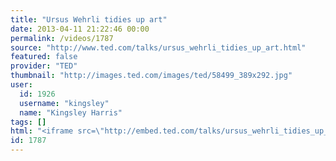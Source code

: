 ```yaml
---
title: "Ursus Wehrli tidies up art"
date: 2013-04-11 21:22:46 00:00
permalink: /videos/1787
source: "http://www.ted.com/talks/ursus_wehrli_tidies_up_art.html"
featured: false
provider: "TED"
thumbnail: "http://images.ted.com/images/ted/58499_389x292.jpg"
user:
  id: 1926
  username: "kingsley"
  name: "Kingsley Harris"
tags: []
html: "<iframe src=\"http://embed.ted.com/talks/ursus_wehrli_tidies_up_art.html\" width=\"560\" height=\"315\" frameborder=\"0\" scrolling=\"no\" webkitAllowFullScreen mozallowfullscreen allowFullScreen></iframe>"
id: 1787
---
```


